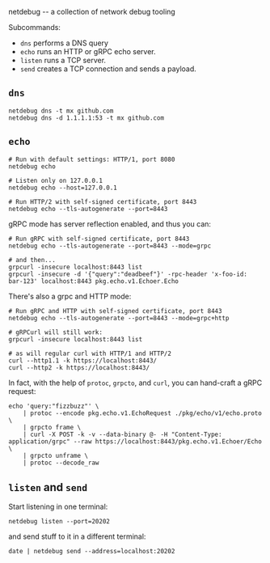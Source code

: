 netdebug -- a collection of network debug tooling

Subcommands:

  - `dns` performs a DNS query
  - `echo` runs an HTTP or gRPC echo server.
  - `listen` runs a TCP server.
  - `send` creates a TCP connection and sends a payload.

## `dns`

```
netdebug dns -t mx github.com
netdebug dns -d 1.1.1.1:53 -t mx github.com
```

## `echo`

```
# Run with default settings: HTTP/1, port 8080
netdebug echo

# Listen only on 127.0.0.1
netdebug echo --host=127.0.0.1

# Run HTTP/2 with self-signed certificate, port 8443
netdebug echo --tls-autogenerate --port=8443
```

gRPC mode has server reflection enabled, and thus you can:

```
# Run gRPC with self-signed certificate, port 8443
netdebug echo --tls-autogenerate --port=8443 --mode=grpc

# and then...
grpcurl -insecure localhost:8443 list
grpcurl -insecure -d '{"query":"deadbeef"}' -rpc-header 'x-foo-id: bar-123' localhost:8443 pkg.echo.v1.Echoer.Echo
```

There's also a grpc and HTTP mode:

```
# Run gRPC and HTTP with self-signed certificate, port 8443
netdebug echo --tls-autogenerate --port=8443 --mode=grpc+http

# gRPCurl will still work:
grpcurl -insecure localhost:8443 list

# as will regular curl with HTTP/1 and HTTP/2
curl --http1.1 -k https://localhost:8443/
curl --http2 -k https://localhost:8443/
```

In fact, with the help of `protoc`, `grpcto`, and `curl`, you can hand-craft a gRPC request:

```
echo 'query:"fizzbuzz"' \
    | protoc --encode pkg.echo.v1.EchoRequest ./pkg/echo/v1/echo.proto \
    | grpcto frame \
    | curl -X POST -k -v --data-binary @- -H "Content-Type: application/grpc" --raw https://localhost:8443/pkg.echo.v1.Echoer/Echo \
    | grpcto unframe \
    | protoc --decode_raw
```

## `listen` and `send`

Start listening in one terminal:

```
netdebug listen --port=20202
```

and send stuff to it in a different terminal:

```
date | netdebug send --address=localhost:20202
```
